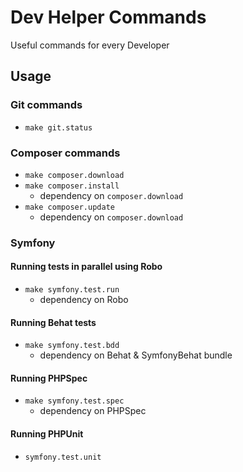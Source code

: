 # Dev Helper Commands

Useful commands for every Developer

## Usage

### Git commands

* `make git.status`


### Composer commands

* `make composer.download`
* `make composer.install`
    * dependency on `composer.download`
* `make composer.update`
    * dependency on `composer.download`

### Symfony

#### Running tests in parallel using Robo

* `make symfony.test.run`
    * dependency on Robo

#### Running Behat tests

* `make symfony.test.bdd`
    * dependency on Behat & SymfonyBehat bundle
    
#### Running PHPSpec

* `make symfony.test.spec`
    * dependency on PHPSpec
    
#### Running PHPUnit

* `symfony.test.unit`


